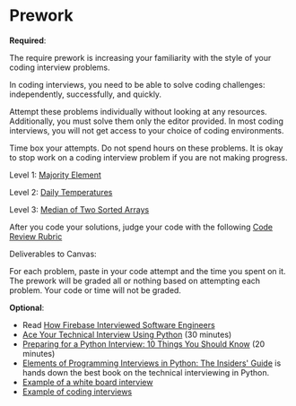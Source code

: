 Prework
======

__Required__:

The require prework is increasing your familiarity with the style of your coding interview problems. 

In coding interviews, you need to be able to solve coding challenges: independently, successfully, and quickly. 

Attempt these problems individually without looking at any resources. Additionally, you must solve them only the editor provided. In most coding interviews, you will not get access to your choice of coding environments.

Time box your attempts. Do not spend hours on these problems. It is okay to stop work on a coding interview problem if you are not making progress. 

Level 1: [Majority Element](https://leetcode.com/problems/majority-element/)

Level 2: [Daily Temperatures](https://leetcode.com/problems/daily-temperatures/)

Level 3: [Median of Two Sorted Arrays](https://leetcode.com/problems/median-of-two-sorted-arrays/)

After you code your solutions, judge your code with the following [Code Review Rubric](https://docs.google.com/document/d/14NKOxYH9HHfndo0TJyCYpFwOTv4Unb0diNmm6EigJjY/edit?usp=sharing)

Deliverables to Canvas:

For each problem, paste in your code attempt and the time you spent on it. The prework will be graded all or nothing based on attempting each problem. Your code or time will not be graded. 


__Optional__:

- Read [How Firebase Interviewed Software Engineers](https://startupandrew.com/posts/how-firebase-interviewed-software-engineers/?1)
- [Ace Your Technical Interview Using Python](https://www.youtube.com/watch?v=NltGUUi23zc) (30 minutes)
- [Preparing for a Python Interview: 10 Things You Should Know](https://www.youtube.com/watch?v=DEwgZNC-KyE) (20 minutes)
- [Elements of Programming Interviews in Python: The Insiders' Guide](https://www.amazon.com/Elements-Programming-Interviews-Python-Insiders/dp/1537713949) is hands down the best book on the technical interviewing in Python.
- [Example of a white board interview](https://www.youtube.com/watch?v=XKu_SEDAykw)
- [Example of coding interviews](https://www.youtube.com/channel/UCNc-Wa_ZNBAGzFkYbAHw9eg/videos)